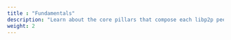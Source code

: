 ```yaml
---
title : "Fundamentals"
description: "Learn about the core pillars that compose each libp2p peer and a libp2p network."
weight: 2
---
```

